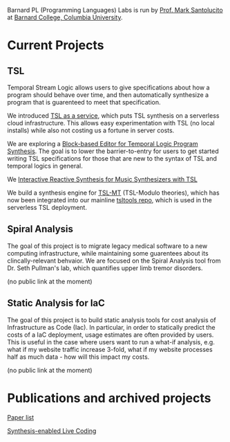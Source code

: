 
Barnard PL (Programming Languages) Labs is run by [Prof. Mark Santolucito](http://www.marksantolucito.com/) at [Barnard College, Columbia University](https://cs.barnard.edu/).

# Current Projects

## TSL

Temporal Stream Logic allows users to give specifications about how a program should behave over time, and then automatically synthesize a program that is guarenteed to meet that specification.

We introduced [TSL as a service](https://barnard-pl-labs.github.io/tsl-api/), which puts TSL synthesis on a serverless cloud infrastructure.
This allows easy experimentation with TSL (no local installs) while also not costing us a fortune in server costs.

We are exploring a [Block-based Editor for Temporal Logic Program Synthesis](https://barnard-pl-labs.github.io/tslBlocks/).
The goal is to lower the barrier-to-entry for users to get started writing TSL specifications for those that are new to the syntax of TSL and temporal logics in general.

We [Interactive Reactive Synthesis for Music Synthesizers with TSL](http://tslsynthesissynthesizer.com/)

We build a synthesis engine for [TSL-MT](https://github.com/Barnard-PL-Labs/temos) (TSL-Modulo theories), which has now been integrated into our mainline [tsltools repo](https://github.com/Barnard-PL-Labs/tsltools), which is used in the serverless TSL deployment.

## Spiral Analysis

The goal of this project is to migrate legacy medical software to a new computing infrastructure, while maintaining some guarentees about its clincally-relevant behvaior.
We are focused on the Spiral Analysis tool from Dr. Seth Pullman's lab, which quantifies upper limb tremor disorders.

(no public link at the moment)

## Static Analysis for IaC

The goal of this project is to build static analysis tools for cost analysis of  Infrastructure as Code (Iac).
In particular, in order to statically predict the costs of a IaC deployment, usage estimates are often provided by users.
This is useful in the case where users want to run a what-if analysis, e.g. what if my website traffic increase 3-fold, what if my website processes half as much data - how will this impact my costs.

(no public link at the moment)

# Publications and archived projects

[Paper list](http://www.marksantolucito.com/research.html)

[Synthesis-enabled Live Coding](http://161.35.14.211/)
